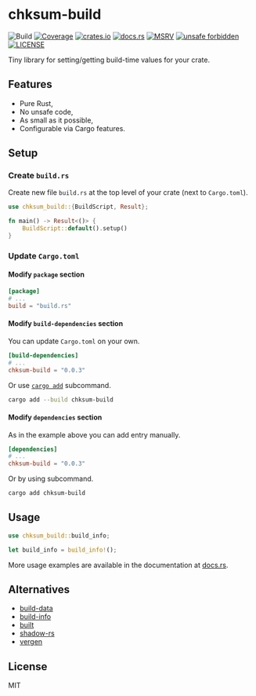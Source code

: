 # chksum-build

![Build](https://img.shields.io/github/actions/workflow/status/ferric-bytes/chksum-build/rust.yml?branch=master&style=flat-square&logo=github "Build")
[![Coverage](https://img.shields.io/codecov/c/gh/ferric-bytes/chksum-build?style=flat-square&logo=codecov "Coverage")](https://app.codecov.io/gh/ferric-bytes/chksum-build)
[![crates.io](https://img.shields.io/crates/v/chksum-build?style=flat-square&logo=rust "crates.io")](https://crates.io/crates/chksum-build)
[![docs.rs](https://img.shields.io/docsrs/chksum-build?style=flat-square&logo=docsdotrs "docs.rs")](https://docs.rs/chksum-build)
[![MSRV](https://img.shields.io/badge/MSRV-1.58.0-informational?style=flat-square "MSRV")](https://github.com/ferric-bytes/chksum-build/blob/master/Cargo.toml)
[![unsafe forbidden](https://img.shields.io/badge/unsafe-forbidden-success.svg?style=flat-square "unsafe forbidden")](https://github.com/rust-secure-code/safety-dance)
[![LICENSE](https://img.shields.io/github/license/ferric-bytes/chksum-build?style=flat-square "LICENSE")](https://github.com/ferric-bytes/chksum-build/blob/master/LICENSE)

Tiny library for setting/getting build-time values for your crate.

## Features

* Pure Rust,
* No unsafe code,
* As small as it possible,
* Configurable via Cargo features.

## Setup

### Create `build.rs`

Create new file `build.rs` at the top level of your crate (next to `Cargo.toml`).

```rust
use chksum_build::{BuildScript, Result};

fn main() -> Result<()> {
    BuildScript::default().setup()
}
```

### Update `Cargo.toml`

#### Modify `package` section

```toml
[package]
# ...
build = "build.rs"
```

#### Modify `build-dependencies` section

You can update `Cargo.toml` on your own.

```toml
[build-dependencies]
# ...
chksum-build = "0.0.3"
```

Or use [`cargo add`](https://doc.rust-lang.org/cargo/commands/cargo-add.html) subcommand.

```sh
cargo add --build chksum-build
```

#### Modify `dependencies` section

As in the example above you can add entry manually.

```toml
[dependencies]
# ...
chksum-build = "0.0.3"
```

Or by using subcommand.

```sh
cargo add chksum-build
```

## Usage

```rust
use chksum_build::build_info;

let build_info = build_info!();
```

More usage examples are available in the documentation at [docs.rs](https://docs.rs/chksum-build).

## Alternatives

* [build-data](https://crates.io/crates/build-data)
* [build-info](https://crates.io/crates/build-info)
* [built](https://crates.io/crates/built)
* [shadow-rs](https://crates.io/crates/shadow-rs)
* [vergen](https://crates.io/crates/vergen)

## License

MIT
